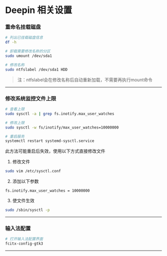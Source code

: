 # Deepin 相关设置

### 重命名挂载磁盘

```bash
# 列出已挂载磁盘信息
df -h

# 卸载需要修改名称的分区
sudo umount /dev/sda1

# 修改名称
sudo ntfslabel /dev/sda1 HDD
```

> 注：ntfslabel会在修改名称后自动重新加载，不需要再执行mount命令

***

### 修改系统监控文件上限 

```bash
# 查看上限
sudo sysctl -a | grep fs.inotify.max_user_watches

# 修改上限
sudo sysctl -w fs/inotify/max_user_watches=10000000

# 重启服务
systemctl restart systemd-sysctl.service
```

此方法可能重启后失效，使用以下方式直接修改文件

1. 修改文件

```bash
sudo vim /etc/sysctl.conf
```

2. 添加以下参数

```text
fs.inotify.max_user_watches = 10000000
```

3. 使文件生效

```bash
sudo /sbin/sysctl -p
```

***

### 输入法配置

```bash
# 打开输入法配置界面
fcitx-config-gtk3
```

***
